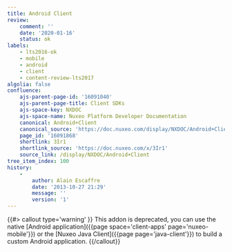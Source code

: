 ```yaml
---
title: Android Client
review:
    comment: ''
    date: '2020-01-16'
    status: ok
labels:
    - lts2016-ok
    - mobile
    - android
    - client
    - content-review-lts2017
algolia: false
confluence:
    ajs-parent-page-id: '16091040'
    ajs-parent-page-title: Client SDKs
    ajs-space-key: NXDOC
    ajs-space-name: Nuxeo Platform Developer Documentation
    canonical: Android+Client
    canonical_source: 'https://doc.nuxeo.com/display/NXDOC/Android+Client'
    page_id: '16091868'
    shortlink: 3Ir1
    shortlink_source: 'https://doc.nuxeo.com/x/3Ir1'
    source_link: /display/NXDOC/Android+Client
tree_item_index: 100
history:
    -
        author: Alain Escaffre
        date: '2013-10-27 21:29'
        message: ''
        version: '1'
---
```


{{#> callout type='warning' }}
This addon is deprecated, you can use the native [Android application]({{page space='client-apps' page='nuxeo-mobile'}}) or the [Nuxeo Java Client]({{page page='java-client'}}) to build a custom Android application.
{{/callout}}
